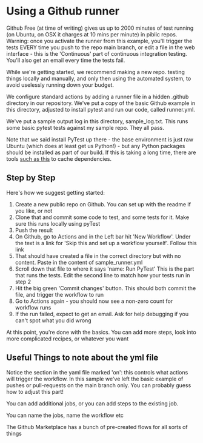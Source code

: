 # Using a Github runner

Github Free (at time of writing) gives us up to 2000 minutes of test
running (on Ubuntu, on OSX it charges at 10 mins per minute) in piblic repos.
Warning: once you activate the runner from this example, you'll trigger the tests EVERY time you push to the repo main branch, or edit a file in the web interface - this is the 'Continuous' part of continuous integration testing. You'll also get an email every time the tests fail.

While we're getting started, we recommend making a new repo. testing things locally and manually, and only then using the automated system, to avoid uselessly running down your budget.

We configure standard actions by adding a runner file in a hidden .github directory
in our repository. We've put a copy of the basic Github example in this
directory, adjusted to install pytest and run our code, called runner.yml.

We've put a sample output log in this directory, sample_log.txt. This runs some basic pytest tests against my sample repo. They all pass.

Note that we said install PyTest up there - the base environment is just raw Ubuntu (which does at least get us Python!) - but any Python packages should be installed as part of our build. If this is taking a long time, there are tools [such as this](https://github.com/marketplace/actions/setup-python) to cache dependencies.

## Step by Step

Here's how we suggest getting started:

1. Create a new public repo on Github. You can set up with the readme if you like, or not
2. Clone that and commit some code to test, and some tests for it. Make sure this runs locally using pyTest
3. Push the result
4. On Github, go to Actions and in the Left bar hit 'New Workflow'. Under the text is a link for 'Skip this and set up a workflow yourself'. Follow this link
5. That should have created a file in the correct directory but with no content. Paste in the content of sample_runner.yml
6. Scroll down that file to where it says 'name: Run PyTest' This is the part that runs the tests. Edit the second line to match how your tests run in step 2
7. Hit the big green 'Commit changes' button. This should both commit the file, and trigger the workflow to run
8. Go to Actions again - you should now see a non-zero count for workflow runs
9. If the run failed, expect to get an email. Ask for help debugging if you can't spot what you did wrong

At this point, you're done with the basics. You can add more steps, look into more complicated recipes, or whatever you want

## Useful Things to note about the yml file

Notice the section in the yaml file marked 'on': this
controls what actions will trigger the workflow. In this sample
we've left the basic example of pushes or pull-requests on the main branch only. You can probably guess how to adjust this part!

You can add additional jobs, or you can add steps to the existing job.

You can name the jobs, name the workflow etc

The Github Marketplace has a bunch of pre-created flows for all sorts of things
